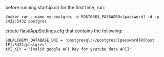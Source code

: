 before running startup.sh for the first time, run:

```
docker run --name my-postgres -e POSTGRES_PASSWORD=[password] -d -p 5432:5432 postgres
```



create flaskAppSettings.cfg that contains the following:

```
SQLALCHEMY_DATABASE_URI = 'postgresql://postgres:[password]@[host IP]:5432/postgres'
API_KEY = '[valid google API key for youtube data API]'
```